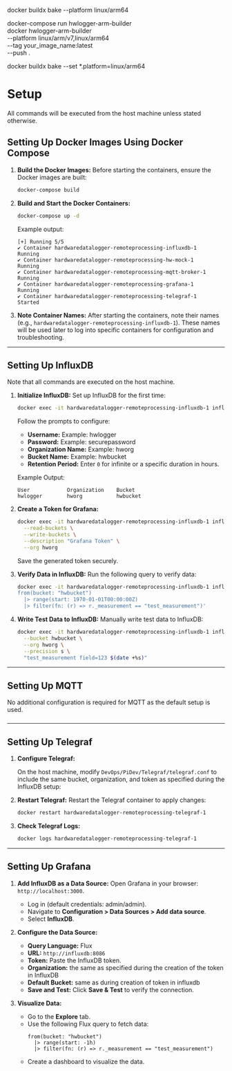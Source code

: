 
docker buildx bake --platform linux/arm64


docker-compose run hwlogger-arm-builder \
  docker hwlogger-arm-builder \
  --platform linux/arm/v7,linux/arm64 \
  --tag your_image_name:latest \
  --push .









docker buildx bake --set *.platform=linux/arm64






# Setup

All commands will be executed from the host machine unless stated otherwise.

## Setting Up Docker Images Using Docker Compose

1. **Build the Docker Images:**
   Before starting the containers, ensure the Docker images are built:

   ```bash
   docker-compose build
   ```

2. **Build and Start the Docker Containers:**

   ```bash
   docker-compose up -d
   ```

   Example output:

   ```
   [+] Running 5/5
   ✔ Container hardwaredatalogger-remoteprocessing-influxdb-1        Running
   ✔ Container hardwaredatalogger-remoteprocessing-hw-mock-1         Running
   ✔ Container hardwaredatalogger-remoteprocessing-mqtt-broker-1     Running
   ✔ Container hardwaredatalogger-remoteprocessing-grafana-1         Running
   ✔ Container hardwaredatalogger-remoteprocessing-telegraf-1        Started
   ```

3. **Note Container Names:**
   After starting the containers, note their names (e.g., `hardwaredatalogger-remoteprocessing-influxdb-1`). These names will be used later to log into specific containers for configuration and troubleshooting.

---

## Setting Up InfluxDB

Note that all commands are executed on the host machine.

1. **Initialize InfluxDB:**
   Set up InfluxDB for the first time:

   ```bash
   docker exec -it hardwaredatalogger-remoteprocessing-influxdb-1 influx setup
   ```

   Follow the prompts to configure:

   - **Username:** Example: hwlogger
   - **Password:** Example: securepassword
   - **Organization Name:** Example: hworg
   - **Bucket Name:** Example: hwbucket
   - **Retention Period:** Enter `0` for infinite or a specific duration in hours.

   Example Output:

   ```
   User            Organization    Bucket
   hwlogger        hworg           hwbucket
   ```

2. **Create a Token for Grafana:**

   ```bash
   docker exec -it hardwaredatalogger-remoteprocessing-influxdb-1 influx auth create \
     --read-buckets \
     --write-buckets \
     --description "Grafana Token" \
     --org hworg
   ```

   Save the generated token securely.

3. **Verify Data in InfluxDB:**
   Run the following query to verify data:

   ```bash
   docker exec -it hardwaredatalogger-remoteprocessing-influxdb-1 influx query '
   from(bucket: "hwbucket")
     |> range(start: 1970-01-01T00:00:00Z)
     |> filter(fn: (r) => r._measurement == "test_measurement")'
   ```

4. **Write Test Data to InfluxDB:**
   Manually write test data to InfluxDB:

   ```bash
   docker exec -it hardwaredatalogger-remoteprocessing-influxdb-1 influx write \
     --bucket hwbucket \
     --org hworg \
     --precision s \
     "test_measurement field=123 $(date +%s)"
   ```

---

## Setting Up MQTT

No additional configuration is required for MQTT as the default setup is used.

###

---

## Setting Up Telegraf

1. **Configure Telegraf:**

   On the host machine, modify `DevOps/PiDev/Telegraf/telegraf.conf` to include the same bucket, organization, and token as specified during the InfluxDB setup:


2. **Restart Telegraf:**
   Restart the Telegraf container to apply changes:

   ```bash
   docker restart hardwaredatalogger-remoteprocessing-telegraf-1
   ```

3. **Check Telegraf Logs:**

   ```bash
   docker logs hardwaredatalogger-remoteprocessing-telegraf-1
   ```

---

## Setting Up Grafana

1. **Add InfluxDB as a Data Source:**
   Open Grafana in your browser: `http://localhost:3000`.

   - Log in (default credentials: admin/admin).
   - Navigate to **Configuration > Data Sources > Add data source**.
   - Select **InfluxDB**.

2. **Configure the Data Source:**

   - **Query Language:** Flux
   - **URL:** `http://influxdb:8086`
   - **Token:** Paste the InfluxDB token.
   - **Organization:** the same as specified during the creation of the token in InfluxDB
   - **Default Bucket:** same as during creation of token in influxdb
   - **Save and Test:**
     Click **Save & Test** to verify the connection.

3. **Visualize Data:**

   - Go to the **Explore** tab.
   - Use the following Flux query to fetch data:
     ```flux
     from(bucket: "hwbucket")
       |> range(start: -1h)
       |> filter(fn: (r) => r._measurement == "test_measurement")
     ```
   - Create a dashboard to visualize the data.
